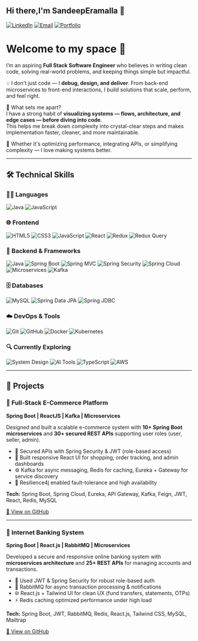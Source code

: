 ## Hi there,I'm SandeepEramalla 👋
[![LinkedIn](https://img.shields.io/badge/LinkedIn-%230077B5.svg?style=for-the-badge&logo=linkedin&logoColor=white)](www.linkedin.com/in/sandeepe)
[![Email](https://img.shields.io/badge/Email-D14836?style=for-the-badge&logo=gmail&logoColor=white)](mailto:sandeeperamalla@gmail.com)
[![Portfolio](https://img.shields.io/badge/Portfolio-121212?style=for-the-badge&logo=github&logoColor=white)](https://your-portfolio-link.com)

# Welcome to my space 👋

I’m an aspiring **Full Stack Software Engineer** who believes in writing clean code, solving real-world problems, and keeping things simple but impactful.

💡 I don't just code — I **debug, design, and deliver**. From back-end microservices to front-end interactions, I build solutions that scale, perform, and feel right.

🎯 What sets me apart?  
I have a strong habit of **visualizing systems — flows, architecture, and edge cases — before diving into code**.  
This helps me break down complexity into crystal-clear steps and makes implementation faster, cleaner, and more maintainable.

💬 Whether it's optimizing performance, integrating APIs, or simplifying complexity — I love making systems better.


---

## 🛠️ Technical Skills

### 👨‍💻 Languages
![Java](https://img.shields.io/badge/Java-007396?style=flat&logo=java&logoColor=white)
![JavaScript](https://img.shields.io/badge/JavaScript-F7DF1E?style=flat&logo=javascript&logoColor=black)

### 🌐 Frontend
![HTML5](https://img.shields.io/badge/HTML5-E34F26?style=flat&logo=html5&logoColor=white)
![CSS3](https://img.shields.io/badge/CSS3-1572B6?style=flat&logo=css3&logoColor=white)
![JavaScript](https://img.shields.io/badge/JavaScript-F7DF1E?style=flat&logo=javascript&logoColor=black)
![React](https://img.shields.io/badge/React-20232A?style=flat&logo=react&logoColor=61DAFB)
![Redux](https://img.shields.io/badge/Redux-764ABC?style=flat&logo=redux&logoColor=white)
![Redux Query](https://img.shields.io/badge/Redux_Query-blue?style=flat)

### 🧩 Backend & Frameworks
![Java](https://img.shields.io/badge/Java-007396?style=flat&logo=java&logoColor=white)
![Spring Boot](https://img.shields.io/badge/Spring_Boot-6DB33F?style=flat&logo=spring-boot&logoColor=white)
![Spring MVC](https://img.shields.io/badge/Spring_MVC-6DB33F?style=flat)
![Spring Security](https://img.shields.io/badge/Spring_Security-6DB33F?style=flat)
![Spring Cloud](https://img.shields.io/badge/Spring_Cloud-6DB33F?style=flat)
![Microservices](https://img.shields.io/badge/Microservices-007ACC?style=flat)
![Kafka](https://img.shields.io/badge/Kafka-231F20?style=flat&logo=apache-kafka&logoColor=white)

### 🗄️ Databases
![MySQL](https://img.shields.io/badge/MySQL-4479A1?style=flat&logo=mysql&logoColor=white)
![Spring Data JPA](https://img.shields.io/badge/Spring_Data_JPA-6DB33F?style=flat)
![Spring JDBC](https://img.shields.io/badge/Spring_JDBC-6DB33F?style=flat)

### ☁️ DevOps & Tools
![Git](https://img.shields.io/badge/Git-F05032?style=flat&logo=git&logoColor=white)
![GitHub](https://img.shields.io/badge/GitHub-181717?style=flat&logo=github&logoColor=white)
![Docker](https://img.shields.io/badge/Docker-2496ED?style=flat&logo=docker&logoColor=white)
![Kubernetes](https://img.shields.io/badge/Kubernetes-326CE5?style=flat&logo=kubernetes&logoColor=white)

### 🔍 Currently Exploring
![System Design](https://img.shields.io/badge/System_Design-808080?style=flat)
![AI Tools](https://img.shields.io/badge/AI_Tools-5F5F5F?style=flat)
![TypeScript](https://img.shields.io/badge/TypeScript-3178C6?style=flat&logo=typescript&logoColor=white)
![AWS](https://img.shields.io/badge/AWS-232F3E?style=flat&logo=amazon-aws&logoColor=white)


---

## 🚀 Projects

### 🛒 Full-Stack E-Commerce Platform  
**Spring Boot | ReactJS | Kafka | Microservices**

Designed and built a scalable e-commerce system with **10+ Spring Boot microservices** and **30+ secured REST APIs** supporting user roles (user, seller, admin).  
- 🔐 Secured APIs with Spring Security & JWT (role-based access)  
- 🛒 Built responsive React UI for shopping, order tracking, and admin dashboards  
- ⚙️ Kafka for async messaging, Redis for caching, Eureka + Gateway for service discovery  
- 🧱 Resilience4j enabled fault-tolerance and high availability  

**Tech:** Spring Boot, Spring Cloud, Eureka, API Gateway, Kafka, Feign, JWT, React, Redis, MySQL  

[🔗 View on GitHub](https://github.com/your-username/ecommerce-platform)

---

### 🏦 Internet Banking System  
**Spring Boot | React.js | RabbitMQ | Microservices**

Developed a secure and responsive online banking system with **microservices architecture** and **25+ REST APIs** for managing accounts and transactions.  
- 🔐 Used JWT & Spring Security for robust role-based auth  
- 📨 RabbitMQ for async transaction processing & notifications  
- 🌐 React.js + Tailwind UI for clean UX (fund transfers, statements, OTPs)  
- ⚡ Redis caching optimized performance under high load  

**Tech:** Spring Boot, JWT, RabbitMQ, Redis, React.js, Tailwind CSS, MySQL, Mailtrap  

[🔗 View on GitHub](https://github.com/your-username/internet-banking-system)


